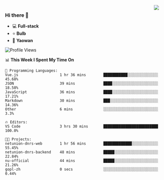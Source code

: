 <img  align="right" src="https://github-readme-stats.vercel.app/api?username=LolipopJ&show_icons=true&count_private=true&hide_title=true&include_all_commits=true&theme=vue">

### Hi there 👋

- :computer: **Full-stack**
- :star: **Bulb**
- :pill: **Yaowan**

<!--START_SECTION:waka-->
![Profile Views](http://img.shields.io/badge/Profile%20Views-3-blue)

📊 **This Week I Spent My Time On** 

```text
💬 Programming Languages: 
Vue.js                   1 hr 36 mins        ███████████░░░░░░░░░░░░░░   45.68% 
JSON                     39 mins             ████░░░░░░░░░░░░░░░░░░░░░   18.58% 
JavaScript               36 mins             ████░░░░░░░░░░░░░░░░░░░░░   17.21% 
Markdown                 30 mins             ███░░░░░░░░░░░░░░░░░░░░░░   14.36% 
Other                    6 mins              ░░░░░░░░░░░░░░░░░░░░░░░░░   3.3%

🔥 Editors: 
VS Code                  3 hrs 30 mins       █████████████████████████   100.0%

🐱‍💻 Projects: 
netunion-dnrs-web        1 hr 56 mins        █████████████░░░░░░░░░░░░   55.45% 
netunion-dnrs-backend    48 mins             █████░░░░░░░░░░░░░░░░░░░░   22.84% 
nu-official              44 mins             █████░░░░░░░░░░░░░░░░░░░░   21.26% 
gopl-zh                  0 secs              ░░░░░░░░░░░░░░░░░░░░░░░░░   0.44%

```


<!--END_SECTION:waka-->

